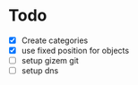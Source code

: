 # Todo
- [x] Create categories
- [x] use fixed position for objects
- [ ] setup gizem git
- [ ] setup dns
